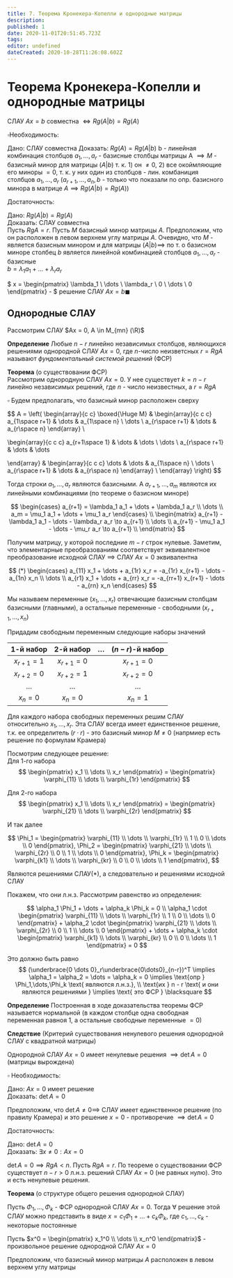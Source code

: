 ```yaml
---
title: 7. Теорема Кронекера-Копелли и однородные матрицы
description: 
published: 1
date: 2020-11-01T20:51:45.723Z
tags: 
editor: undefined
dateCreated: 2020-10-28T11:26:08.602Z
---
```


# Теорема Кронекера-Копелли и однородные матрицы

СЛАУ $Ax=b$ совместна $\iff Rg(A|b) = Rg(A)$

$\square$Необходимость:

Дано: СЛАУ совместна
Доказать: $Rg(A) = Rg(A|b)$
b - линейная комбинация столбцов $a_1, \dots, a_r$ - базисные столбцы матрицы A
$\implies M$ - базисный минор для матрицы $(A|b)$
т. к. 1) он $\not= 0$, 2) все окоймляющие его миноры $= 0$,
т. к. у них один из столбцов - лин. комбаниция столбцов $a_1,\dots,a_r$
$(a_{r+1},\dots,a_n, b$ - только что показали по опр. базисного минора в матрице $A \implies Rg(A|b) = Rg(A))$

Достаточность:

Дано: $Rg(A|b) = Rg(A)$\
Доказать: СЛАУ совместна\
Пусть $RgA = r$. Пусть $М$ базисный минор матрицы $A$. Предположим, что он расположен в левом верхнем углу матрицы $A$. Очевидно, что $M$ - является базисным минором и для матрицы $(A|b) \implies$ по т. о базисном миноре столбец $b$ является линейной комбинацией столбцов $a_1,\dots,a_r$ - базисные\
$b = \lambda_1 a_1 + \dots + \lambda_r a_r$

$
x = \begin{pmatrix}
\lambda_1 \\ \dots \\ \lambda_r \\ 0 \\ \dots \\ 0
\end{pmatrix} -
$ решение СЛАУ $Ax = b \blacksquare$

## Однородные СЛАУ

Рассмотрим СЛАУ $Ax = 0, A \in M_{mn} (\R)$

**Определение** Любые $n-r$ линейно независимых столбцов, являющихся решениями однородной СЛАУ $Ax=0$, где $n$-число неизветсных $r=RgA$ называют *фундоментальный системой решений* (ФСР)

**Теорема** (о существовании ФСР)\
Рассмотрим однородную СЛАУ $Ax = 0$. У нее существует $k=n-r$ линейно независимых решений, где $n$ - число неизвестных, а $r=RgA$

$\square$ Будем предполагать, что базисный минор расположен сверху

$$
A = \left(
\begin{array}{c c}
\boxed{\Huge M} & \begin{array}{c c c}
a_{1\space r+1} & \dots & a_{1\space n} \\
\dots \\
a_{r\space r+1} & \dots & a_{r\space n}
\end{array} \\

\begin{array}{c c c}
a_{r+1\space 1} & \dots & \dots \\
\dots \\
a_{r\space r+1} & \dots & \dots

\end{array} & \begin{array}{c c c}
\dots & \dots & a_{1\space n} \\
\dots \\
a_{r\space r+1} & \dots & a_{r\space n}
\end{array} \\
\end{array}
\right)
$$

Тогда строки $a_1,\dots,a_r$ являются базисными. А $a_{r+1},\dots,a_m$ являются их линейными комбинациями (по теореме о базисном миноре)

$$
\begin{cases}
a_{r+1} = \lambda_1 a_1 + \dots + \lambda_1 a_r \\
\dots \\
a_m = \mu_1 a_1 + \dots + \mu_1 a_r
\end{cases} \\
\begin{matrix}
a_{r+1} - \lambda_1 a_1 - \dots - \lambda_r a_r \to a_{r+1} \\
\dots \\
a_{r+1} - \mu_1 a_1 - \dots - \mu_r a_r \to a_{r+1} \\
\end{matrix}
$$

Получим матрицу, у которой последние $m-r$ строк нулевые. Заметим, что элементарные преобразованиям соответствует эквивалентное преобразование исходной СЛАУ $\implies$ СЛАУ $Ax = 0$ эквивалентна

$$
(*) \begin{cases}
a_{11} x_1 + \dots + a_{1r} x_r = -a_{1r} x_{r+1} - \dots - a_{1n} x_n \\
\dots \\
a_{r1} x_1 + \dots + a_{rr} x_r = -a_{rr+1} x_{r+1} - \dots - a_{rn} x_n
\end{cases}
$$

Мы называем переменные $(x_1,\dots,x_r)$ отвечающие базисным столбцам базисными (главными), а остальные переменные - свободными $(x_{r+1},\dots,x_n)$


Придадим свободным переменным следующие наборы значений

| $1$-й набор   | $2$-й набор   | $\dots$ | $(n-r)$-й набор |
|:-------------:|:-------------:|:-------:|:---------------:|
| $x_{r+1} = 1$ | $x_{r+1} = 0$ |         | $x_{r+1} = 0$   |
| $x_{r+2} = 0$ | $x_{r+2} = 1$ |         | $x_{r+2} = 0$   |
| $\dots$       | $\dots$       |         | $\dots$         |
| $x_n = 0$     | $x_n = 0$     |         | $x_n = 1$       |

Для каждого набора свободных переменных решим СЛАУ относительно $x_1,\dots,x_r$. Эта СЛАУ всегда имеет единственное решение, т.к. ее определитель ($r\cdot r$) - это базисный минор $M\not=0$ (напрмиер есть решение по формулам Крамера)

Посмотрим следующее решение:\
Для 1-го набора
$$
\begin{pmatrix}
x_1 \\ \dots \\ x_r
\end{pmatrix} =
\begin{pmatrix}
\varphi_{11} \\ \dots \\ \varphi_{1r}
\end{pmatrix}
$$

Для 2-го набора
$$
\begin{pmatrix}
x_1 \\ \dots \\ x_r
\end{pmatrix} =
\begin{pmatrix}
\varphi_{21} \\ \dots \\ \varphi_{2r}
\end{pmatrix}
$$

И так далее

$$
\Phi_1 = \begin{pmatrix}
\varphi_{11} \\ \dots \\ \varphi_{1r} \\ 1 \\ 0 \\ \dots \\ 0
\end{pmatrix},
\Phi_2 = \begin{pmatrix}
\varphi_{21} \\ \dots \\ \varphi_{2r} \\ 0 \\ 1 \\ \dots \\ 0
\end{pmatrix},
\Phi_k = \begin{pmatrix}
\varphi_{k1} \\ \dots \\ \varphi_{kr} \\ 0 \\ 0 \\ \dots \\ 1
\end{pmatrix},
$$

Являются решениями СЛАУ(*), а следовательно и решениями исходной СЛАУ

Покажем, что они л.н.з. Рассмотрим равенство из определения:

$$
\alpha_1 \Phi_1 + \dots + \alpha_k \Phi_k = 0 \\
\alpha_1 \cdot \begin{pmatrix}
\varphi_{11} \\ \dots \\ \varphi_{1r} \\ 1 \\ 0 \\ \dots \\ 0
\end{pmatrix} + 
\alpha_2 \cdot \begin{pmatrix}
\varphi_{21} \\ \dots \\ \varphi_{2r} \\ 0 \\ 1 \\ \dots \\ 0
\end{pmatrix} + \dots + 
\alpha_k \cdot \begin{pmatrix}
\varphi_{k1} \\ \dots \\ \varphi_{kr} \\ 0 \\ 0 \\ \dots \\ 1
\end{pmatrix} = 0
$$

Это должно быть равно
$$
(\underbrace{0 \dots 0}_r\underbrace{0\dots0}_{n-r})^T \implies \alpha_1 = \alpha_2 = \dots = \alpha_k = 0 \implies \text{опр } \Phi_1,\dots,\Phi_k \text{ являются л.н.з.}, \\
\text{их } n - r \text{ и они являются решениями } \implies \text{ это ФСР } \blacksquare
$$

**Определение** Построенная в ходе доказательства теоремы ФСР называется нормальной (в каждом столбце одна свободная переменная равноя 1, а остальные свободные переменные $=0$)

**Следствие** (Критерий существования ненулевого решения однородной СЛАУ с квадратной матрицы)

Однородной СЛАУ $Ax=0$ имеет ненулевые решения $\implies \det A = 0$ (матрицы вырождена)

$\square$ Необходимость:

Дано: $Ax = 0$ имеет решение\
Доказать: $\det A = 0$

Предположим, что $\det A \not= 0 \implies$ СЛАУ имеет единственное решение (по правилу Крамера) и это решение $x = 0$ - противоречие $\implies \det A = 0$

Достаточность:

Дано: $\det A = 0$\
Доказать: $\exists x \not= 0: Ax = 0$

$\det A = 0 \implies RgA < n$. Пусть $RgA = r$. По теореме о существовании ФСР существует $n - r > 0$ л.н.з. решений СЛАУ $Ax= 0$ (не равных нулю). Это и есть ненулевые решения.

**Теорема** (о структуре общего решения однородной СЛАУ)

Пусть $\Phi_1,\dots,\Phi_k$ - ФСР однородной СЛАУ $Ax=0$. Тогда $\forall$ решение этой СЛАУ можно представить в виде $x=c_1\Phi_1 + \dots + c_k\Phi_k$, где $c_1,\dots,c_k$ - некоторые постоянные

Пусть $x^0 = \begin{pmatrix}
x_1^0 \\ \dots \\ x_n^0
\end{pmatrix}$ - произвольное решение однородной СЛАУ $Ax = 0$ 

Предположим, что базисный минор матрицы $A$ расположен в левом верхнем углу матрицы
